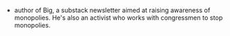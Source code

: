 - author of Big, a substack newsletter aimed at raising awareness of monopolies. He's also an activist who works with congressmen to stop monopolies. 